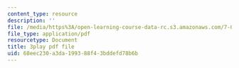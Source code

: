 ```yaml
---
content_type: resource
description: ''
file: /media/https%3A/open-learning-course-data-rc.s3.amazonaws.com/7-014-introductory-biology-spring-2005/68eec230a3da199388f43bddefd78b6b_l5x9qAVUK7s.pdf
file_type: application/pdf
resourcetype: Document
title: 3play pdf file
uid: 68eec230-a3da-1993-88f4-3bddefd78b6b
---
```

